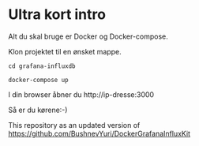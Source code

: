 # Ultra kort intro

Alt du skal bruge er Docker og Docker-compose.

Klon projektet til en ønsket mappe.

`cd grafana-influxdb`

`docker-compose up`

I din browser åbner du http://ip-dresse:3000

Så er du kørene:-)

This repository as an updated version of https://github.com/BushnevYuri/DockerGrafanaInfluxKit
